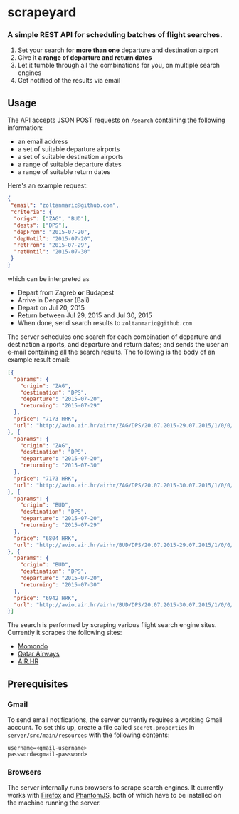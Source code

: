 # scrapeyard
### A simple REST API for scheduling batches of flight searches.

1. Set your search for **more than one** departure and destination airport
2. Give it **a range of departure and return dates**
3. Let it tumble through all the combinations for you, on multiple search engines
4. Get notified of the results via email

## Usage

The API accepts JSON POST requests on `/search` containing the following information:

* an email address
* a set of suitable departure airports
* a set of suitable destination airports
* a range of suitable departure dates
* a range of suitable return dates

Here's an example request:

```json
{
 "email": "zoltanmaric@github.com",
 "criteria": {
  "origs": ["ZAG", "BUD"],
  "dests": ["DPS"],
  "depFrom": "2015-07-20",
  "depUntil": "2015-07-20",
  "retFrom": "2015-07-29",
  "retUntil": "2015-07-30"
 }
}
```

which can be interpreted as

* Depart from Zagreb **or** Budapest
* Arrive in Denpasar (Bali)
* Depart on Jul 20, 2015
* Return between Jul 29, 2015 and Jul 30, 2015
* When done, send search results to `zoltanmaric@github.com`

The server schedules one search for each combination of departure and destination airports, and departure and return dates; and sends the user an e-mail containing all the search results.
The following is the body of an example result email:

```json
[{
  "params": {
    "origin": "ZAG",
    "destination": "DPS",
    "departure": "2015-07-20",
    "returning": "2015-07-29"
  },
  "price": "7173 HRK",
  "url": "http://avio.air.hr/airhr/ZAG/DPS/20.07.2015-29.07.2015/1/0/0/rt"
}, {
  "params": {
    "origin": "ZAG",
    "destination": "DPS",
    "departure": "2015-07-20",
    "returning": "2015-07-30"
  },
  "price": "7173 HRK",
  "url": "http://avio.air.hr/airhr/ZAG/DPS/20.07.2015-30.07.2015/1/0/0/rt"
}, {
  "params": {
    "origin": "BUD",
    "destination": "DPS",
    "departure": "2015-07-20",
    "returning": "2015-07-29"
  },
  "price": "6804 HRK",
  "url": "http://avio.air.hr/airhr/BUD/DPS/20.07.2015-29.07.2015/1/0/0/rt"
}, {
  "params": {
    "origin": "BUD",
    "destination": "DPS",
    "departure": "2015-07-20",
    "returning": "2015-07-30"
  },
  "price": "6942 HRK",
  "url": "http://avio.air.hr/airhr/BUD/DPS/20.07.2015-30.07.2015/1/0/0/rt"
}]
```

The search is performed by scraping various flight search engine sites. Currently it scrapes the following sites:

* [Momondo](http://momondo.com)
* [Qatar Airways](http://qatarairways.com)
* [AIR.HR](http://air.hr)

## Prerequisites

### Gmail

To send email notifications, the server currently requires a working Gmail account. To set this up, create a file called `secret.properties` in `server/src/main/resources` with the following contents:

```properties
username=<gmail-username>
password=<gmail-password>
```

### Browsers

The server internally runs browsers to scrape search engines. It currently works with [Firefox](https://www.mozilla.org/en-US/firefox/new/) and [PhantomJS](http://phantomjs.org/download.html), both of which have to be installed on the machine running the server.
